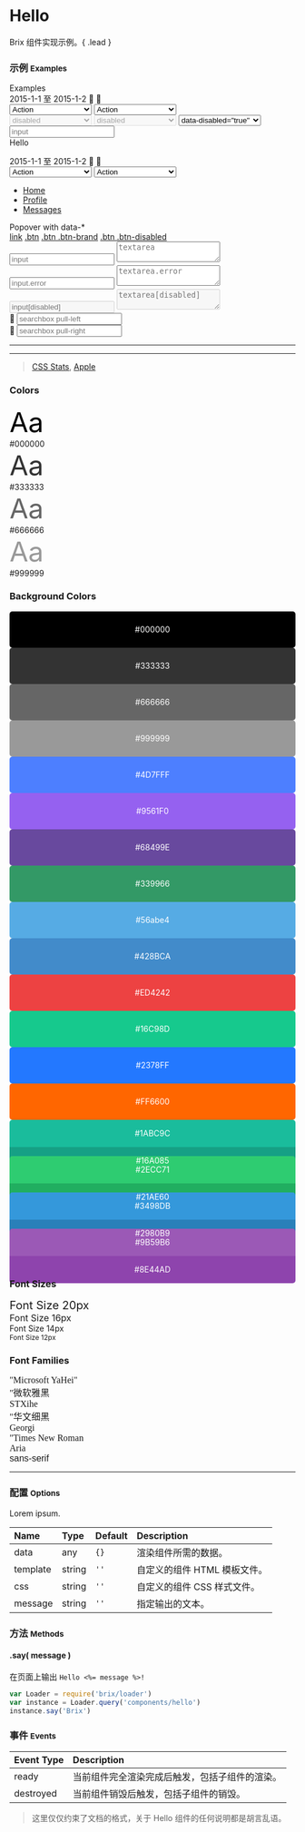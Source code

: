 # Hello

Brix 组件实现示例。{ .lead }

### 示例 <small>Examples</small>

<style type="text/css">
    .browser .datepickerwrapper-trigger,
    .browser .dropdown .dropdown-toggle {
        /*background-color: white;*/
    }
</style>
<div class="browser">
    <div class="topbar">
        <div class="circles">
            <div class="circle shutup"></div>
            <div class="circle minimize"></div>
            <div class="circle maximize"></div>
        </div>
    </div>
    <div class="content">
        <div class="site-layout-example-top">
            <span class="flat-text-logo">Examples</span>
        </div>
        <div class="site-layout-example-right">
            <div bx-name="components/datepickerwrapper" data-dates="[ '2015-1-1', '2015-1-2']" class="datepickerwrapper-trigger">
                <span data-index="0">2015-1-1</span> 至 <span data-index="1">2015-1-2</span>
                <span class="brixfont down">&#xe623;</span><!-- 向下 -->
                <span class="brixfont up">&#xe62e;</span><!-- 向上 -->
            </div>
            <select bx-name="components/dropdown">
                <option value="1">Action</option>
                <option value="2">Another action</option>
                <option value="3">Something else here</option>
            </select>
            <select bx-name="components/dropdown" data-value="2">
                <option value="1">Action</option>
                <option value="2">Another action</option>
                <option value="3">Something else here</option>
            </select>
            <br>
            <select disabled>
                <option value="1">disabled</option>
                <option value="2">Another action</option>
                <option value="3">Something else here</option>
            </select>
            <select bx-name="components/dropdown" disabled>
                <option value="1">disabled</option>
                <option value="2">Another action</option>
                <option value="3">Something else here</option>
            </select>
            <select bx-name="components/dropdown" data-disabled="true">
                <option value="1">data-disabled="true"</option>
                <option value="2">Another action</option>
                <option value="3">Something else here</option>
            </select>
            <input placeholder="input">
        </div>
    </div>
</div>

<div class="browser">
    <div class="topbar">
        <div class="circles">
            <div class="circle shutup"></div>
            <div class="circle minimize"></div>
            <div class="circle maximize"></div>
        </div>
    </div>
    <div class="content">
        <div class="site-layout-example-top">
            <span class="flat-text-logo">Hello</span>
        </div>
        <div class="site-layout-example-right">
            <p class="flat-text small"></p>
            <p class="flat-text full-width"></p>
            <p class="flat-text full-width"></p>
            <p class="flat-text full-width"></p>
        </div>
    </div>
</div>

<div class="row">
    <div class="col-md-6 mb10">
        <div style="display: inline-block;">
            <div bx-name="components/datepickerwrapper" data-dates="[ '2015-1-1', '2015-1-2']" class="datepickerwrapper-trigger">
                <span data-index="0">2015-1-1</span> 至 <span data-index="1">2015-1-2</span>
                <span class="brixfont down">&#xe623;</span><!-- 向下 -->
                <span class="brixfont up">&#xe62e;</span><!-- 向上 -->
            </div>
        </div>
    </div>
    <div class="col-md-6 mb10">
        <select bx-name="components/dropdown">
            <option value="1">Action</option>
            <option value="2">Another action</option>
            <option value="3">Something else here</option>
        </select>
        <select bx-name="components/dropdown" data-value="2">
            <option value="1">Action</option>
            <option value="2">Another action</option>
            <option value="3">Something else here</option>
        </select>
    </div>
    <div class="col-md-12 mb10">
        <div bx-name="components/pagination" data-total="100" data-cursor="1" data-limit="9"></div>
        <div bx-name="components/pagination" data-total="100" data-cursor="4" data-limit="12" data-limits="[40, 30, 20]" data-simplify="true"></div>
    </div>
    <div class="col-md-12 mb10">
        <ul class="mm-tabs clearfix mb10">
            <li class="active"><a href="javascript:;">Home</a></li>
            <li><a href="javascript:;">Profile</a></li>
            <li><a href="javascript:;">Messages</a></li>
        </ul>
    </div>
    <div class="col-md-6 mb10">
        <div bx-name="components/popover" data-placement="right" data-content="Bad men live so that they may eat and drink, whereas good men eat and drink so that they may live." class="btn btn-default">Popover with data-*</div>
    </div>
    <div class="col-md-6 mb10">
        <a href="javascript:;">link</a>
        <a href="javascript:;" class="btn">.btn</a>
        <a href="javascript:;" class="btn btn-brand">.btn .btn-brand</a>
        <a href="javascript:;" class="btn btn-disabled">.btn .btn-disabled</a>
    </div>
    <div class="col-md-6 mb10">
        <input placeholder="input">
        <textarea placeholder="textarea"></textarea>
    </div>
    <div class="col-md-6 mb10">
        <input placeholder="input.error" class="error">
        <textarea placeholder="textarea.error" class="error"></textarea>
    </div>
    <div class="col-md-6 mb10">
        <input placeholder="input[disabled]" disabled>
        <textarea placeholder="textarea[disabled]" disabled></textarea>
    </div>
    <div class="col-md-12 mb10">
        <div class="searchbox pull-left">
            <span class="brixfont">&#xe61c;</span>
            <input placeholder="searchbox pull-left">
        </div>
        <div class="searchbox pull-right">
            <span class="brixfont">&#xe61c;</span>
            <input placeholder="searchbox pull-right">
        </div>
    </div>
</div>
<hr>

<div class="bs-example">
    <div class="content">
        <div bx-name="components/hello" bx-options="{ 
            message: 'World' 
        }"></div>
    </div>
</div>

<div class="bs-example">
    <div class="content">
        <div bx-name="components/hello" data-message="Brix"></div>
    </div>
</div>

<hr>

> [CSS Stats](http://cssstats.com/), [Apple](http://cssstats.com/stats?url=http%3A%2F%2Fapple.com&name=Apple)

<style type="text/css">
    .demo-bg {}
    .demo-bg .item {
        color: #FFF;
        height: 64px; 
        line-height: 64px;
        text-align: center;
        vertical-align: middle;
        border-radius: 5px;
    }
    .demo-bg .item .up,
    .demo-bg .item .down {
        height: 48px;
        line-height: 48px;
        vertical-align: middle;
        text-align: center;
    }
    .demo-bg .item .up {
        border-radius: 5px 5px 0 0;
    }
    .demo-bg .item .down {
        border-radius: 0 0 5px 5px;
    }
</style>

<h3>Colors</h3>
<div class="row">
    <div class="col-xs-3 mb10">
        <div style="font-size: 48px; color: #000000;">Aa</div>
        <div>#000000</div>
    </div>
    <div class="col-xs-3 mb10">
        <div style="font-size: 48px; color: #333333;">Aa</div>
        <div>#333333</div>
    </div>
    <div class="col-xs-3 mb10">
        <div style="font-size: 48px; color: #666666;">Aa</div>
        <div>#666666</div>
    </div>
    <div class="col-xs-3 mb10">
        <div style="font-size: 48px; color: #999999;">Aa</div>
        <div>#999999</div>
    </div>
</div>
<h3>Background Colors</h3>
<div class="row">
    <div class="col-xs-3 mb10 demo-bg">
        <div class="item" style="background-color: #000000; ">#000000</div>
    </div>
    <div class="col-xs-3 mb10 demo-bg">
        <div class="item" style="background-color: #333333;">#333333</div>
    </div>
    <div class="col-xs-3 mb10 demo-bg">
        <div class="item" style="background-color: #666666;">#666666</div>
    </div>
    <div class="col-xs-3 mb10 demo-bg">
        <div class="item" style="background-color: #999999;">#999999</div>
    </div>
    <div class="col-xs-3 mb10 demo-bg">
        <div class="item" style="background-color: #4D7FFF;">#4D7FFF</div>
    </div>
    <div class="col-xs-3 mb10 demo-bg">
        <div class="item" style="background-color: #9561F0;">#9561F0</div>
    </div>
    <div class="col-xs-3 mb10 demo-bg">
        <div class="item" style="background-color: #68499E;">#68499E</div>
    </div>
    <div class="col-xs-3 mb10 demo-bg">
        <div class="item" style="background-color: #339966;">#339966</div>
    </div>
    <div class="col-xs-3 mb10 demo-bg">
        <div class="item" style="background-color: #56abe4;">#56abe4</div>
    </div>
    <div class="col-xs-3 mb10 demo-bg">
        <div class="item" style="background-color: #428BCA;">#428BCA</div>
    </div>
    <div class="col-xs-3 mb10 demo-bg">
        <div class="item" style="background-color: #ED4242;">#ED4242</div>
    </div>
    <div class="col-xs-3 mb10 demo-bg">
        <div class="item" style="background-color: #16C98D;">#16C98D</div>
    </div>
    <div class="col-xs-3 mb10 demo-bg">
        <div class="item" style="background-color: #2378FF;">#2378FF</div>
    </div>
    <div class="col-xs-3 mb10 demo-bg">
        <div class="item" style="background-color: #FF6600;">#FF6600</div>
    </div>
</div>
<div class="row">
    <div class="col-xs-3 mb10 demo-bg">
        <div class="item">
            <div class="up" style="background-color: #1ABC9C;">#1ABC9C</div>
            <div class="down" style="background-color: #16A085;">#16A085</div>
        </div>
    </div>
    <div class="col-xs-3 mb10 demo-bg">
        <div class="item">
            <div class="up" style="background-color: #2ECC71;">#2ECC71</div>
            <div class="down" style="background-color: #21AE60;">#21AE60</div>
        </div>
    </div>
    <div class="col-xs-3 mb10 demo-bg">
        <div class="item">
            <div class="up" style="background-color: #3498DB;">#3498DB</div>
            <div class="down" style="background-color: #2980B9;">#2980B9</div>
        </div>
    </div>
    <div class="col-xs-3 mb10 demo-bg">
        <div class="item">
            <div class="up" style="background-color: #9B59B6;">#9B59B6</div>
            <div class="down" style="background-color: #8E44AD;">#8E44AD</div>
        </div>
    </div>
</div>
<h3>Font Sizes</h3>
<div class="">
    <div style="font-size: 20px;">Font Size 20px</div>
    <div style="font-size: 16px;">Font Size 16px</div>
    <div style="font-size: 14px;">Font Size 14px</div>
    <div style="font-size: 12px;">Font Size 12px</div>
</div>
<h3>Font Families</h3>
<div class="" style="font-size: 16px;">
    <div style="font-family: 'Microsoft YaHei';">"Microsoft YaHei"</div>
    <div style="font-family: '微软雅黑';">"微软雅黑</div>
    <div style="font-family: STXihe;">STXihe</div>
    <div style="font-family: '华文细黑';">"华文细黑</div>
    <div style="font-family: Georgi;">Georgi</div>
    <div style="font-family: 'Times New Roman';">"Times New Roman</div>
    <div style="font-family: Aria;">Aria</div>
    <div style="font-family: sans-serif;">sans-serif</div>
</div>

<hr>

### 配置 <small>Options</small>

Lorem ipsum.

Name | Type | Default | Description
:--- | :--- | :------ | :----------
data | any | `{}` | 渲染组件所需的数据。
template | string | `''` | 自定义的组件 HTML 模板文件。
css | string | `''` | 自定义的组件 CSS 样式文件。
message | string | `''` | 指定输出的文本。

### 方法 <small>Methods</small>

#### .say( message )

在页面上输出 `Hello <%= message %>!`

```js
var Loader = require('brix/loader')
var instance = Loader.query('components/hello')
instance.say('Brix')
```

### 事件 <small>Events</small>

Event Type | Description
:--------- | :----------
ready | 当前组件完全渲染完成后触发，包括子组件的渲染。
destroyed | 当前组件销毁后触发，包括子组件的销毁。


> 这里仅仅约束了文档的格式，关于 Hello 组件的任何说明都是胡言乱语。

<script type="text/javascript">
    require(['css!css-tool/mm.css'])
    require(['css!css-tool/browser.css'])
    $('ul.mm-tabs')
        .on('mouseleave', function(event) {
            $(event.currentTarget).find('li').removeClass('border-bottom-color-transparent')
        })
        .find('li')
        .on('mouseenter', function(event) {
            $(event.currentTarget).removeClass('border-bottom-color-transparent')
                .siblings().addClass('border-bottom-color-transparent')
        })
        .on('click', function(event){
            $(event.currentTarget).addClass('active')
                .siblings().removeClass('active')
        })
</script>